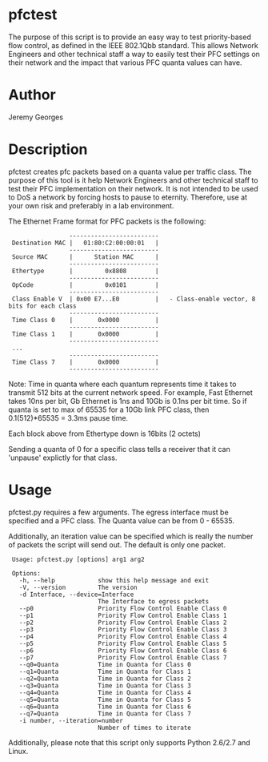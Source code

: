 # pfctest


The purpose of this script is to provide an easy way to test priority-based flow control, as defined in the IEEE 802.1Qbb standard.
This allows Network Engineers and other technical staff a way to easily test their PFC settings on their network and the impact
that various PFC quanta values can have.  


# Author
Jeremy Georges 

# Description

pfctest creates pfc packets based on a quanta value per traffic class.
The purpose of this tool is it help Network Engineers and other technical staff to test their PFC implementation on their
network. It is not intended to be used to DoS a network by forcing hosts to pause to eternity. Therefore, use
at your own risk and preferably in a lab environment.


The Ethernet Frame format for PFC packets is the following:

                     -------------------------
     Destination MAC |   01:80:C2:00:00:01   |
                     -------------------------
     Source MAC      |      Station MAC      |
                     -------------------------
     Ethertype       |         0x8808        |
                     -------------------------
     OpCode          |         0x0101        |
                     -------------------------
     Class Enable V  | 0x00 E7...E0          |   - Class-enable vector, 8 bits for each class 
                     -------------------------
     Time Class 0    |       0x0000          |
                     -------------------------
     Time Class 1    |       0x0000          |
                     -------------------------
     ...     
                     -------------------------
     Time Class 7    |       0x0000          |
                     -------------------------


Note: Time in quanta where each quantum represents time it takes to transmit 512 bits at the current network speed. For example, Fast Ethernet
takes 10ns per bit, Gb Ethernet is 1ns and 10Gb is 0.1ns per bit time. So if quanta is set to max of 65535 for a 10Gb link PFC class,
then 0.1(512)*65535 = 3.3ms pause time.


Each block above from Ethertype down is 16bits (2 octets)

Sending a quanta of 0 for a specific class tells a receiver that it can 'unpause' explictly for that class. 


# Usage

pfctest.py requires a few arguments. The egress interface must be specified and a PFC class. The Quanta value can be 
from 0 - 65535. 

Additionally, an iteration value can be specified which is really the number of packets the script will send out. The default 
is only one packet.


     Usage: pfctest.py [options] arg1 arg2
     
     Options:
       -h, --help            show this help message and exit
       -V, --version         The version
       -d Interface, --device=Interface
                             The Interface to egress packets
       --p0                  Priority Flow Control Enable Class 0
       --p1                  Priority Flow Control Enable Class 1
       --p2                  Priority Flow Control Enable Class 2
       --p3                  Priority Flow Control Enable Class 3
       --p4                  Priority Flow Control Enable Class 4
       --p5                  Priority Flow Control Enable Class 5
       --p6                  Priority Flow Control Enable Class 6
       --p7                  Priority Flow Control Enable Class 7
       --q0=Quanta           Time in Quanta for Class 0
       --q1=Quanta           Time in Quanta for Class 1
       --q2=Quanta           Time in Quanta for Class 2
       --q3=Quanta           Time in Quanta for Class 3
       --q4=Quanta           Time in Quanta for Class 4
       --q5=Quanta           Time in Quanta for Class 5
       --q6=Quanta           Time in Quanta for Class 6
       --q7=Quanta           Time in Quanta for Class 7
       -i number, --iteration=number
                             Number of times to iterate




Additionally, please note that this script only supports Python 2.6/2.7 and Linux.
